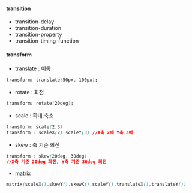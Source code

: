 #### transition

- transition-delay
- transition-duration
- transition-property
- transition-timing-function

#### transform

- translate : 이동

```css
transform: translate(50px, 100px);
```

- rotate : 회전

```css
transform: rotate(20deg);
```

- scale : 확대.축소

````css
transform: scale(2,3)
transform : scaleX(2) scaleY(3) //X축 2배 Y축 3배
````

- skew : 축 기준 회전

```css
transform : skew(20deg, 30deg) 
//X축 기준 20deg 회전, Y축 기준 30deg 회전
```

- matrix

```css
matrix(scaleX(),skewY(),skewX(),scaleY(),translateX(),translateY())
```


